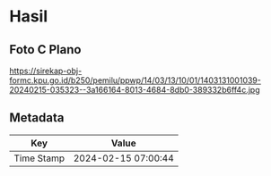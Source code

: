 # Hasil

## Foto C Plano

https://sirekap-obj-formc.kpu.go.id/b250/pemilu/ppwp/14/03/13/10/01/1403131001039-20240215-035323--3a166164-8013-4684-8db0-389332b6ff4c.jpg


## Metadata

| Key        | Value               |
| ---------- | ------------------- |
| Time Stamp | 2024-02-15 07:00:44 |



